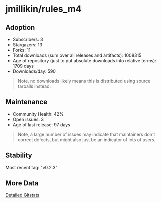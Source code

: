 # jmillikin/rules_m4

## Adoption

- Subscribers: 3
- Stargazers: 13
- Forks: 11
- Total downloads (sum over all releases and artifacts): 1008315
- Age of repository (just to put absolute downloads into relative terms): 1709 days
- Downloads/day: 590

> Note, no downloads likely means this is distributed using source tarballs instead.

## Maintenance

- Community Health: 42%
- Open issues: 3
- Age of last release: 97 days

> Note, a large number of issues may indicate that maintainers don't correct defects, but might also
> just be an indicator of lots of users.

## Stability

Most recent tag: "v0.2.3"

## More Data

[Detailed Gitstats](/bazel-catalog/gitstats/jmillikin/rules_m4)

